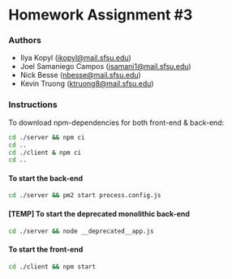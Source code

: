 # Homework Assignment #3

### Authors
* Ilya Kopyl (ikopyl@mail.sfsu.edu)
* Joel Samaniego Campos (jsamani1@mail.sfsu.edu)
* Nick Besse (nbesse@mail.sfsu.edu)
* Kevin Truong (ktruong8@mail.sfsu.edu)

### Instructions

To download npm-dependencies for both front-end & back-end:

```bash
cd ./server && npm ci
cd ..
cd ./client & npm ci
cd ..
```

#### To start the back-end

```bash
cd ./server && pm2 start process.config.js
```

#### [TEMP] To start the deprecated monolithic back-end
```bash
cd ./server && node __deprecated__app.js
```


#### To start the front-end

```bash
cd ./client && npm start
```
